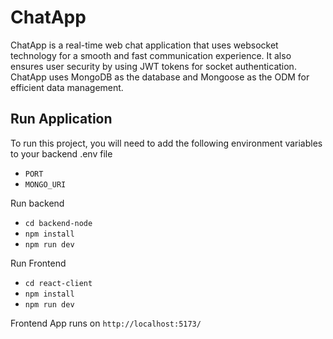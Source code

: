 # ChatApp

ChatApp is a real-time web chat application that uses websocket technology for a smooth and fast communication experience. It also ensures user security by using JWT tokens for socket authentication. ChatApp uses MongoDB as the database and Mongoose as the ODM for efficient data management.

## Run Application

To run this project, you will need to add the following environment variables to your backend .env file

- `PORT`
- `MONGO_URI`

Run backend

- `cd backend-node`
- `npm install`
- `npm run dev`

Run Frontend

- `cd react-client`
- `npm install`
- `npm run dev`

Frontend App runs on `http://localhost:5173/`
